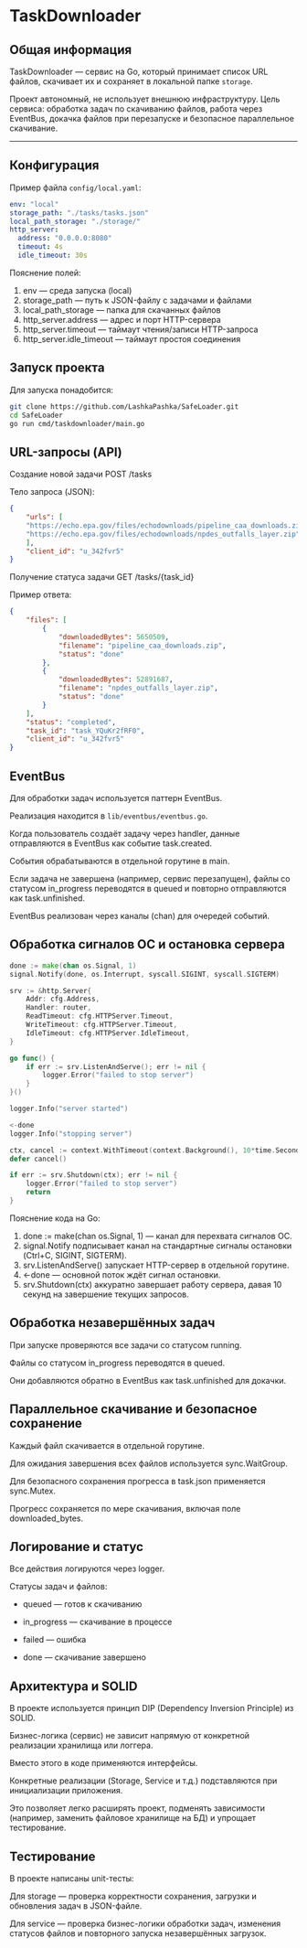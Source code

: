 # TaskDownloader

## Общая информация

TaskDownloader — сервис на Go, который принимает список URL файлов, скачивает их и сохраняет в локальной папке `storage`.

Проект автономный, не использует внешнюю инфраструктуру. Цель сервиса: обработка задач по скачиванию файлов, работа через EventBus, докачка файлов при перезапуске и безопасное параллельное скачивание.

---

## Конфигурация

Пример файла `config/local.yaml`:

```yaml
env: "local"
storage_path: "./tasks/tasks.json"
local_path_storage: "./storage/"
http_server:
  address: "0.0.0.0:8080"
  timeout: 4s
  idle_timeout: 30s
```
Пояснение полей:
 1. env — среда запуска (local)
 2. storage_path — путь к JSON-файлу с задачами и файлами
 3. local_path_storage — папка для скачанных файлов
 4. http_server.address — адрес и порт HTTP-сервера
 5. http_server.timeout — таймаут чтения/записи HTTP-запроса
 6. http_server.idle_timeout — таймаут простоя соединения

## Запуск проекта

Для запуска понадобится:
```bash
git clone https://github.com/LashkaPashka/SafeLoader.git
cd SafeLoader
go run cmd/taskdownloader/main.go
```

## URL-запросы (API)

Создание новой задачи
POST /tasks

Тело запроса (JSON):
```json
{
	"urls": [
    "https://echo.epa.gov/files/echodownloads/pipeline_caa_downloads.zip",
    "https://echo.epa.gov/files/echodownloads/npdes_outfalls_layer.zip"
	],
	"client_id": "u_342fvr5"
}
```

Получение статуса задачи
GET /tasks/{task_id}

Пример ответа:
```json
{
	"files": [
		{
			"downloadedBytes": 5650509,
			"filename": "pipeline_caa_downloads.zip",
			"status": "done"
		},
		{
			"downloadedBytes": 52891687,
			"filename": "npdes_outfalls_layer.zip",
			"status": "done"
		}
	],
	"status": "completed",
	"task_id": "task_YQuKr2fRF0",
	"client_id": "u_342fvr5"
}
```

## EventBus

Для обработки задач используется паттерн EventBus.

Реализация находится в `lib/eventbus/eventbus.go`.

Когда пользователь создаёт задачу через handler, данные отправляются в EventBus как событие task.created.

События обрабатываются в отдельной горутине в main.

Если задача не завершена (например, сервис перезапущен), файлы со статусом in_progress переводятся в queued и повторно отправляются как task.unfinished.

EventBus реализован через каналы (chan) для очередей событий.


## Обработка сигналов ОС и остановка сервера
```go
done := make(chan os.Signal, 1)
signal.Notify(done, os.Interrupt, syscall.SIGINT, syscall.SIGTERM)

srv := &http.Server{
    Addr: cfg.Address,
    Handler: router,
    ReadTimeout: cfg.HTTPServer.Timeout,
    WriteTimeout: cfg.HTTPServer.Timeout,
    IdleTimeout: cfg.HTTPServer.IdleTimeout,
}

go func() {
    if err := srv.ListenAndServe(); err != nil {
        logger.Error("failed to stop server")
    }
}()

logger.Info("server started")

<-done
logger.Info("stopping server")

ctx, cancel := context.WithTimeout(context.Background(), 10*time.Second)
defer cancel()

if err := srv.Shutdown(ctx); err != nil {
    logger.Error("failed to stop server")
    return
}
```
Пояснение кода на Go:
  1. done := make(chan os.Signal, 1) — канал для перехвата сигналов ОС.
  2. signal.Notify подписывает канал на стандартные сигналы остановки (Ctrl+C, SIGINT, SIGTERM).
  3. srv.ListenAndServe() запускает HTTP-сервер в отдельной горутине.
  4. <-done — основной поток ждёт сигнал остановки.
  5. srv.Shutdown(ctx) аккуратно завершает работу сервера, давая 10 секунд на завершение текущих запросов.



## Обработка незавершённых задач

При запуске проверяются все задачи со статусом running.

Файлы со статусом in_progress переводятся в queued.

Они добавляются обратно в EventBus как task.unfinished для докачки.

## Параллельное скачивание и безопасное сохранение

Каждый файл скачивается в отдельной горутине.

Для ожидания завершения всех файлов используется sync.WaitGroup.

Для безопасного сохранения прогресса в task.json применяется sync.Mutex.

Прогресс сохраняется по мере скачивания, включая поле downloaded_bytes.

## Логирование и статус

Все действия логируются через logger.

Статусы задач и файлов:

- queued — готов к скачиванию

- in_progress — скачивание в процессе

- failed — ошибка

- done — скачивание завершено

## Архитектура и SOLID

В проекте используется принцип DIP (Dependency Inversion Principle) из SOLID.

Бизнес-логика (сервис) не зависит напрямую от конкретной реализации хранилища или логгера.

Вместо этого в коде применяются интерфейсы.

Конкретные реализации (Storage, Service и т.д.) подставляются при инициализации приложения.

Это позволяет легко расширять проект, подменять зависимости (например, заменить файловое хранилище на БД) и упрощает тестирование.

## Тестирование

В проекте написаны unit-тесты:

Для storage — проверка корректности сохранения, загрузки и обновления задач в JSON-файле.

Для service — проверка бизнес-логики обработки задач, изменения статусов файлов и повторного запуска незавершённых загрузок.
